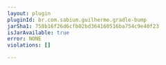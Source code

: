 ```yaml
---
layout: plugin
pluginId: br.com.sabium.guilherme.gradle-bump
jarSha1: 758b16f26d6cfb02bd364160516ba754c9e40f23
isJarAvailable: true
error: NONE
violations: []

---
```

